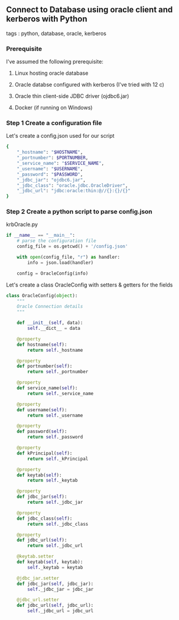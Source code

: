 ## Connect to Database using oracle client and kerberos with Python
tags : python, database, oracle, kerberos

### Prerequisite

I've assumed the following prerequisite: 

1. Linux hosting oracle database 

2. Oracle databse configured with kerberos (I've tried with 12 c) 

3. Oracle thin client-side JDBC driver (ojdbc6.jar)

4. Docker (if running on Windows)


### Step 1 Create a configuration file

Let's create a config.json used for our script

```sh 
{
    "_hostname": "$HOSTNAME",
    "_portnumber": $PORTNUMBER,
    "_service_name": "$SERVICE_NAME",
    "_username": "$USERNAME",
    "_password": "$PASSWORD",
	"_jdbc_jar": "ojdbc6.jar",
	"_jdbc_class": "oracle.jdbc.OracleDriver",
	"_jdbc_url": "jdbc:oracle:thin:@//{}:{}/{}"
}
```

### Step 2 Create a python script to parse config.json

krbOracle.py

```python
if __name__ == "__main__":
    # parse the configuration file
    config_file = os.getcwd() + '/config.json'

    with open(config_file, "r") as handler:
        info = json.load(handler)

    config = OracleConfig(info)
```


Let's create a class OracleConfig with setters & getters for the fields

```python
class OracleConfig(object):
    """
    Oracle Connection details
    """

    def __init__(self, data):
        self.__dict__ = data

    @property
    def hostname(self):
        return self._hostname

    @property
    def portnumber(self):
        return self._portnumber

    @property
    def service_name(self):
        return self._service_name

    @property
    def username(self):
        return self._username

    @property
    def password(self):
        return self._password

    @property
    def kPrincipal(self):
        return self._kPrincipal

    @property
    def keytab(self):
        return self._keytab

    @property
    def jdbc_jar(self):
        return self._jdbc_jar

    @property
    def jdbc_class(self):
        return self._jdbc_class

    @property
    def jdbc_url(self):
        return self._jdbc_url

    @keytab.setter
    def keytab(self, keytab):
        self._keytab = keytab

    @jdbc_jar.setter
    def jdbc_jar(self, jdbc_jar):
        self._jdbc_jar = jdbc_jar

    @jdbc_url.setter
    def jdbc_url(self, jdbc_url):
        self._jdbc_url = jdbc_url

```
